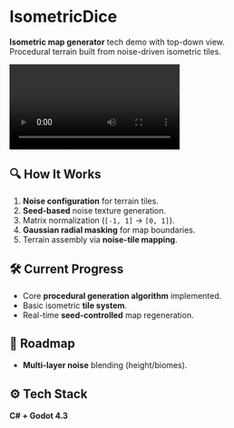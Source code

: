 # IsometricDice  

**Isometric map generator** tech demo with top-down view.  
Procedural terrain built from noise-driven isometric tiles.  

![Demo](Presentation/Gameplay.mp4)

## 🔍 How It Works  
1. **Noise configuration** for terrain tiles.  
2. **Seed-based** noise texture generation.  
3. Matrix normalization (`[-1, 1]` → `[0, 1]`).  
4. **Gaussian radial masking** for map boundaries.  
5. Terrain assembly via **noise-tile mapping**.  

## 🛠 Current Progress  
- Core **procedural generation algorithm** implemented.  
- Basic isometric **tile system**.  
- Real-time **seed-controlled** map regeneration.  

## 📌 Roadmap  
- **Multi-layer noise** blending (height/biomes).

## ⚙️ Tech Stack  
**C# + Godot 4.3**
